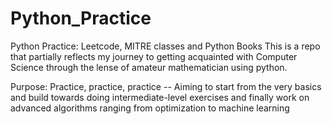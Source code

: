 # Python_Practice
Python Practice: Leetcode, MITRE classes and Python Books
This is a repo that partially reflects my journey to getting acquainted with Computer Science through the lense of amateur mathematician
using python.

Purpose: Practice, practice, practice -- Aiming to start from the very basics and build towards doing intermediate-level exercises
and finally work on advanced algorithms ranging from optimization to machine learning

